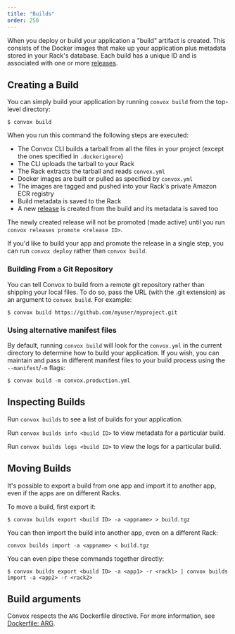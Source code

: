 ```yaml
---
title: "Builds"
order: 250
---
```


When you deploy or build your application a "build" artifact is created. This consists of the Docker images that make up your application plus metadata stored in your Rack's database. Each build has a unique ID and is associated with one or more [releases](/docs/releases).

## Creating a Build

You can simply build your application by running `convox build` from the top-level directory:

```
$ convox build
```

When you run this command the following steps are executed:

- The Convox CLI builds a tarball from all the files in your project (except the ones specified in `.dockerignore`)
- The CLI uploads the tarball to your Rack
- The Rack extracts the tarball and reads `convox.yml`
- Docker images are built or pulled as specified by `convox.yml`
- The images are tagged and pushed into your Rack's private Amazon ECR registry
- Build metadata is saved to the Rack
- A new [release](/docs/releases) is created from the build and its metadata is saved too

The newly created release will not be promoted (made active) until you run `convox releases promote <release ID>`.

If you'd like to build your app and promote the release in a single step, you can run `convox deploy` rather than `convox build`.

### Building From a Git Repository

You can tell Convox to build from a remote git repository rather than shipping your local files. To do so, pass the URL (with the .git extension) as an argument to `convox build`. For example:

```
$ convox build https://github.com/myuser/myproject.git
```

### Using alternative manifest files

By default, running `convox build` will look for the `convox.yml` in the current directory to determine how to build your application.  If you wish, you can maintain and pass in different manifest files to your build process using the `--manifest`/`-m` flags:

```
$ convox build -m convox.production.yml
```

## Inspecting Builds

Run `convox builds` to see a list of builds for your application.

Run `convox builds info <build ID>` to view metadata for a particular build.

Run `convox builds logs <build ID>` to view the logs for a particular build.

## Moving Builds

It's possible to export a build from one app and import it to another app, even if the apps are on different Racks.

To move a build, first export it:

```
$ convox builds export <build ID> -a <appname> > build.tgz
```

You can then import the build into another app, even on a different Rack:

```
convox builds import -a <appname> < build.tgz
```

You can even pipe these commands together directly:

```
$ convox builds export <build ID> -a <app1> -r <rack1> | convox builds import -a <app2> -r <rack2>
```

## Build arguments

Convox respects the `ARG` Dockerfile directive. For more information, see [Dockerfile: ARG](/docs/dockerfile/#arg).
